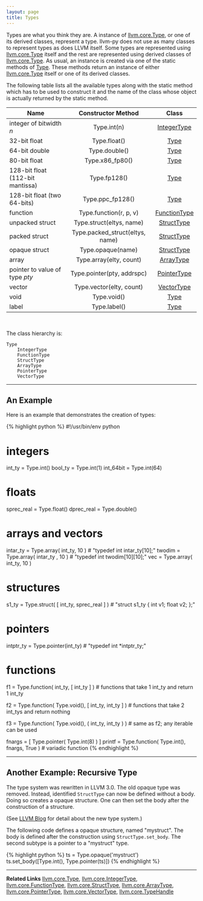 ```yaml
---
layout: page
title: Types
---
```


Types are what you think they are. A instance of [llvm.core.Type][], or
one of its derived classes, represent a type. llvm-py does not use as
many classes to represent types as does LLVM itself. Some types are
represented using [llvm.core.Type][] itself and the rest are represented
using derived classes of [llvm.core.Type][]. As usual, an instance is created
via one of the static methods of [Type][llvm.core.Type]. These methods return an
instance of either [llvm.core.Type][] itself or one of its derived
classes.

The following table lists all the available types along with the static
method which has to be used to construct it and the name of the class whose
object is actually returned by the static method.


Name | Constructor Method | Class |
-----|:------------------:|:-----:|
integer of bitwidth *n* | Type.int(n) | [IntegerType][llvm.core.IntegerType] |
32-bit float | Type.float() | [Type][llvm.core.Type] |
64-bit double | Type.double() | [Type][llvm.core.Type] |
80-bit float | Type.x86_fp80() | [Type][llvm.core.Type] |
128-bit float (112-bit mantissa) | Type.fp128() | [Type][llvm.core.Type] |
128-bit float (two 64-bits) | Type.ppc_fp128() | [Type][llvm.core.Type] |
function | Type.function(r, p, v) | [FunctionType][llvm.core.FunctionType] |
unpacked struct | Type.struct(eltys, name) | [StructType][llvm.core.StructType] |
packed struct | Type.packed_struct(eltys, name) | [StructType][llvm.core.StructType] |
opaque struct | Type.opaque(name) | [StructType][llvm.core.StructType] |
array | Type.array(elty, count) | [ArrayType][llvm.core.ArrayType] |
pointer to value of type *pty* | Type.pointer(pty, addrspc) | [PointerType][llvm.core.PointerType] |
vector | Type.vector(elty, count) | [VectorType][llvm.core.VectorType] |
void | Type.void() | [Type][llvm.core.Type] |
label | Type.label() | [Type][llvm.core.Type] |


<br/>


The class hierarchy is:


    Type
        IntegerType
        FunctionType
        StructType
        ArrayType
        PointerType
        VectorType



* * *

## An Example

Here is an example that demonstrates the creation of types:

{% highlight python %}
#!/usr/bin/env python

# integers
int_ty      = Type.int()
bool_ty     = Type.int(1)
int_64bit   = Type.int(64)

# floats
sprec_real  = Type.float()
dprec_real  = Type.double()

# arrays and vectors
intar_ty    = Type.array( int_ty, 10 )     # "typedef int intar_ty[10];"
twodim      = Type.array( intar_ty , 10 )  # "typedef int twodim[10][10];"
vec         = Type.array( int_ty, 10 )

# structures
s1_ty       = Type.struct( [ int_ty, sprec_real ] )
    # "struct s1_ty { int v1; float v2; };"

# pointers
intptr_ty   = Type.pointer(int_ty)         # "typedef int *intptr_ty;"

# functions
f1 = Type.function( int_ty, [ int_ty ] )
    # functions that take 1 int_ty and return 1 int_ty

f2 = Type.function( Type.void(), [ int_ty, int_ty ] )
    # functions that take 2 int_tys and return nothing

f3 = Type.function( Type.void(), ( int_ty, int_ty ) )
    # same as f2; any iterable can be used

fnargs = [ Type.pointer( Type.int(8) ) ]
printf = Type.function( Type.int(), fnargs, True ) # variadic function
{% endhighlight %}

* * *

## Another Example: Recursive Type

The type system was rewritten in LLVM 3.0.
The old opaque type was removed.
Instead, identified `StructType` can now be defined without a body.
Doing so creates a opaque structure.
One can then set the body after the construction of a structure.


(See [LLVM Blog](http://blog.llvm.org/2011/11/llvm-30-type-system-rewrite.html)
for detail about the new type system.)

The following code defines a opaque structure, named "mystruct".
The body is defined after the construction using `StructType.set_body`.
The second subtype is a pointer to a "mystruct" type.

{% highlight python %}
ts = Type.opaque('mystruct')
ts.set_body([Type.int(), Type.pointer(ts)])
{% endhighlight %}

* * *

**Related Links**
[llvm.core.Type][],
[llvm.core.IntegerType][],
[llvm.core.FunctionType][],
[llvm.core.StructType][],
[llvm.core.ArrayType][],
[llvm.core.PointerType][],
[llvm.core.VectorType][],
[llvm.core.TypeHandle][]





[llvm.core.Type]: llvm.core.Type.html
[llvm.core.IntegerType]: llvm.core.IntegerType.html
[llvm.core.FunctionType]: llvm.core.FunctionType.html
[llvm.core.StructType]: llvm.core.StructType.html
[llvm.core.ArrayType]: llvm.core.ArrayType.html
[llvm.core.PointerType]: llvm.core.PointerType.html
[llvm.core.VectorType]: llvm.core.VectorType.html
[llvm.core.TypeHandle]: llvm.core.TypeHandle.html

